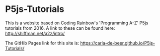 # P5js-Tutorials
This is a website based on Coding Rainbow's 'Programming A-Z' P5js tutorials from 2016. A link to these can be found here: http://shiffman.net/a2z/intro/

The GitHib Pages link for this site is: https://carla-de-beer.github.io/P5js-Tutorials/
